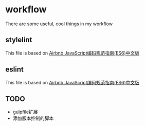 # workflow
There are some useful, cool things in my workflow

## stylelint
This file is based on [Airbnb JavaScript编码规范指南(ES6)中文版](https://github.com/libertyAlone/airbnb-javascript-style-guide-cn)

## eslint
This file is based on [Airbnb JavaScript编码规范指南(ES6)中文版](https://github.com/libertyAlone/airbnb-javascript-style-guide-cn)

## TODO
* gulpfile扩展
* 添加版本控制的脚本